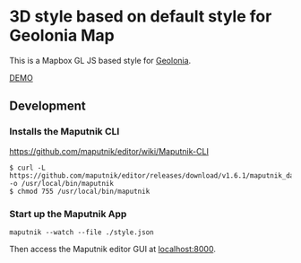 # 3D style based on default style for Geolonia Map

This is a Mapbox GL JS based style for [Geolonia](https://geolonia.com/).

[DEMO](https://geolonia.github.io/preview/#geolonia/basic-3d)

## Development

### Installs the Maputnik CLI

https://github.com/maputnik/editor/wiki/Maputnik-CLI

```
$ curl -L https://github.com/maputnik/editor/releases/download/v1.6.1/maputnik_darwin -o /usr/local/bin/maputnik
$ chmod 755 /usr/local/bin/maputnik
```

### Start up the Maputnik App

```
maputnik --watch --file ./style.json
```

Then access the Maputnik editor GUI at [localhost:8000](https://localhost:8000/).